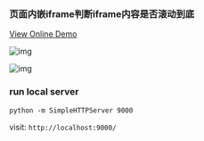 ### 页面内嵌iframe判断iframe内容是否滚动到底

[View Online Demo]()

![img](https://ws2.sinaimg.cn/large/006tNbRwgy1fuo33u0thgj30u01hc47d.jpg)



![img](https://ws3.sinaimg.cn/large/006tNbRwgy1fuo342kmwvj30u01hcaik.jpg)

### run local server

`python -m SimpleHTTPServer 9000`

visit: `http://localhost:9000/`
